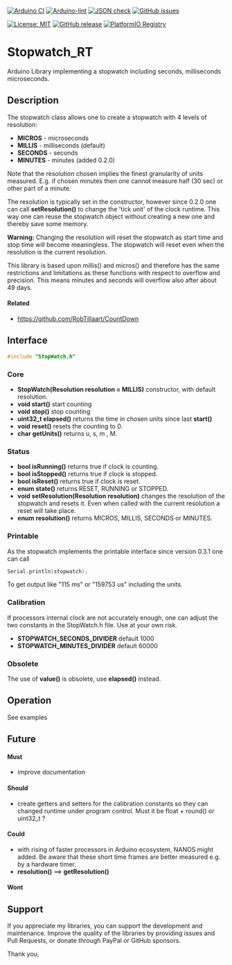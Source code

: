 
[![Arduino CI](https://github.com/RobTillaart/Stopwatch_RT/workflows/Arduino%20CI/badge.svg)](https://github.com/marketplace/actions/arduino_ci)
[![Arduino-lint](https://github.com/RobTillaart/Stopwatch_RT/actions/workflows/arduino-lint.yml/badge.svg)](https://github.com/RobTillaart/Stopwatch_RT/actions/workflows/arduino-lint.yml)
[![JSON check](https://github.com/RobTillaart/Stopwatch_RT/actions/workflows/jsoncheck.yml/badge.svg)](https://github.com/RobTillaart/Stopwatch_RT/actions/workflows/jsoncheck.yml)
[![GitHub issues](https://img.shields.io/github/issues/RobTillaart/Stopwatch_RT.svg)](https://github.com/RobTillaart/Stopwatch_RT/issues)

[![License: MIT](https://img.shields.io/badge/license-MIT-green.svg)](https://github.com/RobTillaart/Stopwatch_RT/blob/master/LICENSE)
[![GitHub release](https://img.shields.io/github/release/RobTillaart/Stopwatch_RT.svg?maxAge=3600)](https://github.com/RobTillaart/Stopwatch_RT/releases)
[![PlatformIO Registry](https://badges.registry.platformio.org/packages/robtillaart/library/Stopwatch.svg)](https://registry.platformio.org/libraries/robtillaart/Stopwatch)


# Stopwatch_RT

Arduino Library implementing a stopwatch including seconds, milliseconds microseconds.


## Description

The stopwatch class allows one to create a stopwatch with 4 levels of resolution:
- **MICROS** - microseconds 
- **MILLIS** - milliseconds (default)
- **SECONDS** - seconds
- **MINUTES** - minutes (added 0.2.0)

Note that the resolution chosen implies the finest granularity of units measured.
E.g. if chosen minutes then one cannot measure half (30 sec) or other part of a minute.

The resolution is typically set in the constructor, however since 0.2.0 one can call
**setResolution()** to change the 'tick unit' of the clock runtime. 
This way one can reuse the stopwatch object without creating a new one and thereby
save some memory.

**Warning:** Changing the resolution will reset the stopwatch 
as start time and stop time will become meaningless.
The stopwatch will reset even when the resolution is the current resolution.

This library is based upon millis() and micros() and therefore has the same 
restrictions and limitations as these functions with respect to overflow and precision.
This means minutes and seconds will overflow also after about 49 days.

#### Related

- https://github.com/RobTillaart/CountDown


## Interface

```cpp
#include "StopWatch.h"
```

### Core

- **StopWatch(Resolution resolution = MILLIS)** constructor, with default resolution.
- **void start()** start counting
- **void stop()** stop counting
- **uint32_t elapsed()** returns the time in chosen units since last **start()**
- **void reset()** resets the counting to 0.
- **char getUnits()** returns u, s, m , M. 


### Status

- **bool isRunning()** returns true if clock is counting.
- **bool isStopped()** returns true if clock is stopped.
- **bool isReset()** returns true if clock is reset.
- **enum state()** returns RESET, RUNNING or STOPPED.
- **void setResolution(Resolution resolution)** changes the resolution of the stopwatch and resets it. 
Even when called with the current resolution a reset will take place. 
- **enum resolution()** returns MICROS, MILLIS, SECONDS or MINUTES.


### Printable

As the stopwatch implements the printable interface since version 0.3.1 one can call
```cpp
Serial.println(stopwatch);
```

To get output like "115 ms" or "159753 us" including the units.


### Calibration

If processors internal clock are not accurately enough, one can adjust 
the two constants in the StopWatch.h file. Use at your own risk.

- **STOPWATCH_SECONDS_DIVIDER**  default 1000
- **STOPWATCH_MINUTES_DIVIDER**  default 60000


### Obsolete

The use of **value()** is obsolete, use **elapsed()** instead.


## Operation

See examples


## Future

#### Must

- improve documentation

#### Should

- create getters and setters for the calibration constants so they can 
changed runtime under program control. Must it be float + round() or uint32_t ?

#### Could

- with rising of faster processors in Arduino ecosystem, NANOS might added. 
Be aware that these short time frames are better measured e.g. by a hardware timer.
- **resolution()** ==> **getResolution()**

#### Wont


## Support

If you appreciate my libraries, you can support the development and maintenance.
Improve the quality of the libraries by providing issues and Pull Requests, or
donate through PayPal or GitHub sponsors.

Thank you,

